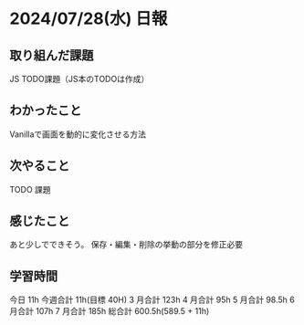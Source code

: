 # 2024/07/28(水) 日報

## 取り組んだ課題
JS TODO課題（JS本のTODOは作成）

## わかったこと
Vanillaで画面を動的に変化させる方法

## 次やること
TODO 課題

## 感じたこと
あと少しでできそう。
保存・編集・削除の挙動の部分を修正必要

## 学習時間

今日 11h
今週合計 11h(目標 40H)
3 月合計 123h
4 月合計 95h
5 月合計 98.5h
6 月合計 107h
7 月合計 185h
総合計 600.5h(589.5 + 11h)
